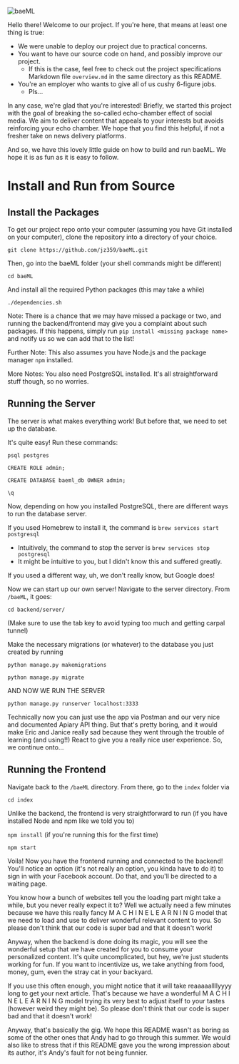 ![baeML](https://i.imgur.com/rHwT8uD.png)

Hello there! Welcome to our project. If you're here, that means at least one thing is true:

+ We were unable to deploy our project due to practical concerns.
+ You want to have our source code on hand, and possibly improve our project.
	+ If this is the case, feel free to check out the project specifications Markdown file `overview.md` in the same directory as this README.
+ You're an employer who wants to give all of us cushy 6-figure jobs.
	+ Pls...

In any case, we're glad that you're interested! Briefly, we started this project with the goal of breaking the so-called echo-chamber effect of social media. We aim to deliver content that appeals to your interests but avoids reinforcing your echo chamber. We hope that you find this helpful, if not a fresher take on news delivery platforms.

And so, we have this lovely little guide on how to build and run baeML. We hope it is as fun as it is easy to follow.

# Install and Run from Source
## Install the Packages
To get our project repo onto your computer (assuming you have Git installed on your computer), clone the repository into a directory of your choice.

`git clone https://github.com/jz359/baeML.git`

Then, go into the baeML folder (your shell commands might be different)

`cd baeML`

And install all the required Python packages (this may take a while)

`./dependencies.sh`


Note: There is a chance that we may have missed a package or two, and running the backend/frontend may give you a complaint about such packages. If this happens, simply run `pip install <missing package name>` and notify us so we can add that to the list!

Further Note: This also assumes you have Node.js and the package manager `npm` installed.

More Notes: You also need PostgreSQL installed. It's all straightforward stuff though, so no worries.

## Running the Server
The server is what makes everything work! But before that, we need to set up the database.

It's quite easy! Run these commands:

`psql postgres`

`CREATE ROLE admin;`

`CREATE DATABASE baeml_db OWNER admin;`

`\q`

Now, depending on how you installed PostgreSQL, there are different ways to run the database server. 

If you used Homebrew to install it, the command is `brew services start postgresql`
+ Intuitively, the command to stop the server is `brew services stop postgresql`
+ It might be intuitive to you, but I didn't know this and suffered greatly.

If you used a different way, uh, we don't really know, but Google does!

Now we can start up our own server! Navigate to the server directory. From `/baeML`, it goes:

`cd backend/server/`

(Make sure to use the tab key to avoid typing too much and getting carpal tunnel)

Make the necessary migrations (or whatever) to the database you just created by running

`python manage.py makemigrations`

`python manage.py migrate`

AND NOW WE RUN THE SERVER

`python manage.py runserver localhost:3333`

Technically now you can just use the app via Postman and our very nice and documented Apiary API thing. But that's pretty boring, and it would make Eric and Janice really sad because they went through the trouble of learning (and using!!) React to give you a really nice user experience. So, we continue onto...

## Running the Frontend
Navigate back to the `/baeML` directory. From there, go to the `index` folder via

`cd index`

Unlike the backend, the frontend is very straightforward to run (if you have installed Node and npm like we told you to)

`npm install` (if you're running this for the first time)

`npm start`

Voila! Now you have the frontend running and connected to the backend! You'll notice an option (it's not really an option, you kinda have to do it) to sign in with your Facebook account. Do that, and you'll be directed to a waiting page.

You know how a bunch of websites tell you the loading part might take a while, but you never really expect it to? Well we actually need a few minutes because we have this really fancy M A C H I N E L E A R N I N G model that we need to load and use to deliver wonderful relevant content to you. So please don't think that our code is super bad and that it doesn't work!

Anyway, when the backend is done doing its magic, you will see the wonderful setup that we have created for you to consume your personalized content. It's quite uncomplicated, but hey, we're just students working for fun. If you want to incentivize us, we take anything from food, money, gum, even the stray cat in your backyard.

If you use this often enough, you might notice that it will take reaaaaallllyyyy long to get your next article. That's because we have a wonderful M A C H I N E L E A R N I N G model trying its very best to adjust itself to your tastes (however weird they might be). So please don't think that our code is super bad and that it doesn't work!

Anyway, that's basically the gig. We hope this README wasn't as boring as some of the other ones that Andy had to go through this summer. We would also like to stress that if this README gave you the wrong impression about its author, it's Andy's fault for not being funnier.